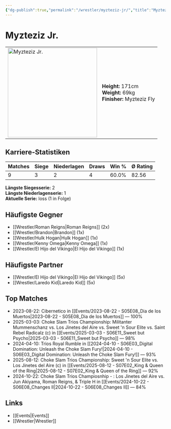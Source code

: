 ```yaml
---
{"dg-publish":true,"permalink":"/wrestler/myzteziz-jr/","title":"Myzteziz Jr.","tags":["wrestler"],"noteIcon":""}
---
```



# Myzteziz Jr.

<table>
        <tr>
        <td><img src="https://github.com/CptSpaulding1980/choke-slam-wrestling/releases/download/images/Myzteziz_Jr..png" width="280" alt="Myzteziz Jr."></td>
        <td>
        <b>Height:</b> 171cm<br>
        <b>Weight:</b> 69kg<br>
        <b>Finisher:</b> Myzteziz Fly<br>
        </td>
        </tr>
        </table>
        
## Karriere-Statistiken

| Matches | Siege | Niederlagen | Draws | Win % | Ø Rating |
|---------|-------|-------------|-------|-------|-----------|
| 9 | 3 | 2 | 4 | 60.0% | 82.56 |

**Längste Siegesserie:** 2<br>**Längste Niederlagenserie:** 1<br>**Aktuelle Serie:** loss (1 in Folge)


## Häufigste Gegner
- [[Wrestler/Roman Reigns\|Roman Reigns]] (2x)
- [[Wrestler/Brandon\|Brandon]] (1x)
- [[Wrestler/Hulk Hogan\|Hulk Hogan]] (1x)
- [[Wrestler/Kenny Omega\|Kenny Omega]] (1x)
- [[Wrestler/El Hijo del Vikingo\|El Hijo del Vikingo]] (1x)

## Häufigste Partner
- [[Wrestler/El Hijo del Vikingo\|El Hijo del Vikingo]] (5x)
- [[Wrestler/Laredo Kid\|Laredo Kid]] (5x)

## Top Matches
- 2023-08-22: Cibernetico in [[Events/2023-08-22 - S05E08_Dia de los Muertos\|2023-08-22 - S05E08_Dia de los Muertos]] — 100%
- 2025-03-03: Choke Slam Trios Championship: Militanter Mummenschanz  vs. Los Jinetes del Aire vs. Sweet 'n Sour Elite vs. Saint Rebel Radicalz (c) in [[Events/2025-03-03 - S06E11_Sweet but Psycho\|2025-03-03 - S06E11_Sweet but Psycho]] — 98%
- 2024-04-10: Trios Royal Rumble in [[2024-04-10 - S06E03_Digital Domination: Unleash the Choke Slam Fury!\|2024-04-10 - S06E03_Digital Domination: Unleash the Choke Slam Fury!]] — 93%
- 2025-08-12: Choke Slam Trios Championship: Sweet 'n Sour Elite vs. Los Jinetes del Aire (c) in [[Events/2025-08-12 - S07E02_King & Queen of the Ring\|2025-08-12 - S07E02_King & Queen of the Ring]] — 92%
- 2024-10-22: Choke Slam Trios Champiosnhip - : Los Jinetes del Aire vs. Jun Akiyama, Roman Reigns, & Triple H in [[Events/2024-10-22 - S06E08_Changes II\|2024-10-22 - S06E08_Changes II]] — 84%

## Links
- [[Events\|Events]]
- [[Wrestler\|Wrestler]]
